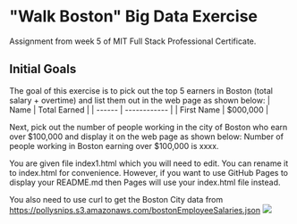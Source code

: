 # "Walk Boston" Big Data Exercise
Assignment from week 5 of MIT Full Stack Professional Certificate.

## Initial Goals
The goal of this exercise is to pick out the top 5 earners in Boston (total salary + overtime) and list them out in the web page as shown below:
| Name    | Total Earned |
| ------  | ------------ |
| First Name | $000,000  |

Next, pick out the number of people working in the city of Boston who earn over $100,000 and display it on the web page as shown below: 
Number of people working in Boston earning over $100,000 is xxxx.

You are given file index1.html which you will need to edit. You can rename it to index.html for convenience. However, if you want to use GitHub Pages to display your README.md then Pages will use your index.html file instead.

You also need to use curl to get the Boston City data from https://pollysnips.s3.amazonaws.com/bostonEmployeeSalaries.json
<img src='boston.png'>
